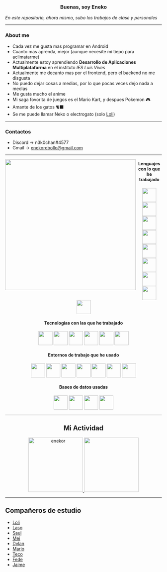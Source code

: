 <h3 align="center"><b>Buenas, soy Eneko</b></h3>
<i>En este repositorio, ahora mismo, subo los trabajos de clase y personales</i>

---


### About me
* Cada vez me gusta mas programar en Android
* Cuanto mas aprenda, mejor (aunque necesite mi tiepo para aclimatarme)
* Actualmente estoy aprendiendo **Desarrollo de Aplicaciones Multiplataforma** en el instituto _IES Luis Vives_ 
* Actualmente me decanto mas por el frontend, pero el backend no me disgusta
* No puedo dejar cosas a medias, por lo que pocas veces dejo nada a medias
* Me gusta mucho el anime 
* Mi saga fovorita de juegos es el Mario Kart, y despues Pokemon 🎮
* Amante de los gatos 🐈‍⬛
* Se me puede llamar Neko o electrogato (solo [Loli](https://github.com/idliketobealoli))

---

### Contactos
* Discord -> n3k0chan#4577
* Gmail -> enekorebollo@gmail.com

---

<img align="left" src="https://thumbs.gfycat.com/WeirdDeliciousAfricanwilddog.webp" height="420"/> <!-- gif -->
<h4 align="center">Lenguajes con lo que he trabajado</h4>
<div align="center">
  <img src="https://algodelinux.com/wp-content/uploads/2020/03/java-icon.png" height=45/>
  <img src="https://upload.wikimedia.org/wikipedia/commons/thumb/d/d5/CSS3_logo_and_wordmark.svg/1200px-CSS3_logo_and_wordmark.svg.png" height=45/>
  <img src="https://upload.wikimedia.org/wikipedia/commons/thumb/6/61/HTML5_logo_and_wordmark.svg/512px-HTML5_logo_and_wordmark.svg.png" height=45/>
  <img src="https://download.logo.wine/logo/Kotlin_(programming_language)/Kotlin_(programming_language)-Logo.wine.png" height=45/>
  <img src="https://upload.wikimedia.org/wikipedia/commons/thumb/c/c3/Python-logo-notext.svg/1024px-Python-logo-notext.svg.png" height=45/>
  <img src="https://iconape.com/wp-content/png_logo_vector/flutter.png" height=45/>
  <img src="https://cdn-icons-png.flaticon.com/512/2306/2306109.png" height=45/>
  <img src="https://upload.wikimedia.org/wikipedia/commons/thumb/c/c9/JSON_vector_logo.svg/2048px-JSON_vector_logo.svg.png" height=45/>
  <img src="http://cj.lskyf.com/pro/images/elifhakcjgalahccnjkneoccemfahfoa/logo.png" height=45/>
  
</div>

<h4 align="center">Tecnologias con las que he trabajado</h4>
<div align="center">
  <img src="https://miro.medium.com/max/650/1*zzvdRmHGGXONZpuQ2FeqsQ.png" height=45/>
  <img src="https://distreau.com/github.svg" height=45/>
  <img src="https://www.docker.com/sites/default/files/d8/2019-07/vertical-logo-monochromatic.png" height=45/>
  <img src="https://www.armadilloamarillo.com/wp-content/uploads/course-image.png" height=45/>
  <img src="https://i2.wp.com/gluonhq.com/wp-content/uploads/2015/02/SceneBuilderLogo.png?fit=781%2C781&ssl=1" height=45/>
  <img src="https://www.logolynx.com/images/logolynx/s_10/10792bb85f5b8010a8d831e828878666.png" height=45/>
</div>

<h4 align="center">Entornos de trabajo que he usado</h4>
<div align="center">
  <img src="https://resources.jetbrains.com/storage/products/intellij-idea/img/meta/intellij-idea_logo_300x300.png" height=45/>
  <img src="https://user-images.githubusercontent.com/674621/71187801-14e60a80-2280-11ea-94c9-e56576f76baf.png" height=45/>
  <img src="https://upload.wikimedia.org/wikipedia/commons/thumb/e/e3/Android_Studio_Icon_%282014-2019%29.svg/1200px-Android_Studio_Icon_%282014-2019%29.svg.png" height=45/>
  <img src="https://icons.iconarchive.com/icons/blackvariant/button-ui-app-pack-two/1024/Eclipse-icon.png" height=45/>
  <img src="https://upload.wikimedia.org/wikipedia/commons/thumb/9/98/Apache_NetBeans_Logo.svg/444px-Apache_NetBeans_Logo.svg.png" height=45/>
  <img src="https://upload.wikimedia.org/wikipedia/commons/thumb/a/a0/Geany_logo.svg/1024px-Geany_logo.svg.png" height=45/>
  <img src="https://webintegral.com.co/wp-content/uploads/2018/05/postman-icon.png" height=45/>
</div>

<h4 align="center">Bases de datos usadas</h4>
<div align="center">
  <img src="https://cdn.iconscout.com/icon/free/png-256/mysql-19-1174939.png" height=45/>
  <img src="https://upload.wikimedia.org/wikipedia/commons/thumb/9/97/Sqlite-square-icon.svg/2048px-Sqlite-square-icon.svg.png" height=45/>
  <img src="https://www.h2database.com/html/images/h2-logo-2.png" height=45/>
  <img src="https://img.icons8.com/color/480/mongodb.png" height=45/>
</div>

---

<h2 align="center">Mi Actividad</h2>

<p align="center">
  <a href="https://github-readme-stats.vercel.app/api?username=enekor&show_icons=true&theme=vue">
    <img src="https://github-readme-stats.vercel.app/api?username=enekor&show_icons=true&theme=vue" height="175" alt="enekor"/>
  </a> 
   <a href="https://github-readme-stats.vercel.app/api/top-langs/?username=enekor&theme=vue&layout=compact">
    <img src="https://github-readme-stats.vercel.app/api/top-langs/?username=enekor&theme=vue&layout=compact" height="175"/>
  </a> 
</p>

---

## Compañeros de estudio

* [Loli](https://github.com/idliketobealoli)
* [Laso](https://github.com/alexlaso)
* [Saul](https://github.com/saulmella12)
* [Mei](https://github.com/emilio2403)
* [Dylan](https://github.com/DyLaNHurtado)
* [Mario](https://github.com/Mario999X)
* [Teco](github.com/sps169)
* [Fede](https://github.com/FedericoTB)
* [Jaime](https://github.com/jaimesalcedo1)
